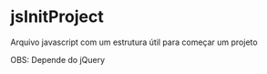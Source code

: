 # jsInitProject

Arquivo javascript com um estrutura útil para começar um projeto

OBS: Depende do jQuery
